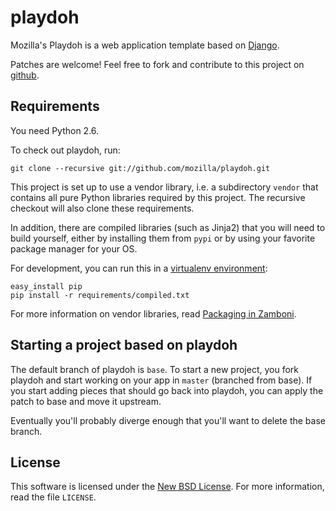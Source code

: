 playdoh
=======

Mozilla's Playdoh is a web application template based on [Django][django].

Patches are welcome! Feel free to fork and contribute to this project on
[github][gh-playdoh].

[django]: http://www.djangoproject.com/
[gh-playdoh]: https://github.com/mozilla/playdoh


Requirements
------------
You need Python 2.6.

To check out playdoh, run:

    git clone --recursive git://github.com/mozilla/playdoh.git

This project is set up to use a vendor library, i.e. a subdirectory ``vendor``
that contains all pure Python libraries required by this project. The recursive
checkout will also clone these requirements.

In addition, there are compiled libraries (such as Jinja2) that you will need
to build yourself, either by installing them from ``pypi`` or by using your
favorite package manager for your OS.

For development, you can run this in a [virtualenv environment][virtualenv]:

    easy_install pip
    pip install -r requirements/compiled.txt

For more information on vendor libraries, read [Packaging in Zamboni][packaging].

[packaging]: http://jbalogh.github.com/zamboni/topics/packages/
[virtualenv]: http://pypi.python.org/pypi/virtualenv


Starting a project based on playdoh
-----------------------------------
The default branch of playdoh is ``base``. To start a new project, you fork
playdoh and start working on your app in ``master`` (branched from base). If
you start adding pieces that should go back into playdoh, you can apply the
patch to base and move it upstream.

Eventually you'll probably diverge enough that you'll want to delete the base
branch.


License
-------
This software is licensed under the [New BSD License][BSD]. For more
information, read the file ``LICENSE``.

[BSD]: http://creativecommons.org/licenses/BSD/

